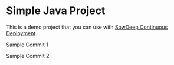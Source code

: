 # Simple Java Project
This is a demo project that you can use with [SowDeep  Continuous Deployment](https://buddy.works).

Sample Commit 1

Sample Commit 2